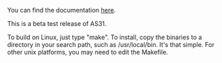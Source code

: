 You can find the documentation [here](https://www.pjrc.com/tech/8051/tools/as31-doc.html).

This is a beta test release of AS31.

To build on Linux, just type "make".  To install, copy
the binaries to a directory in your search path, such
as /usr/local/bin.  It's that simple.  For other unix
platforms, you may need to edit the Makefile.

